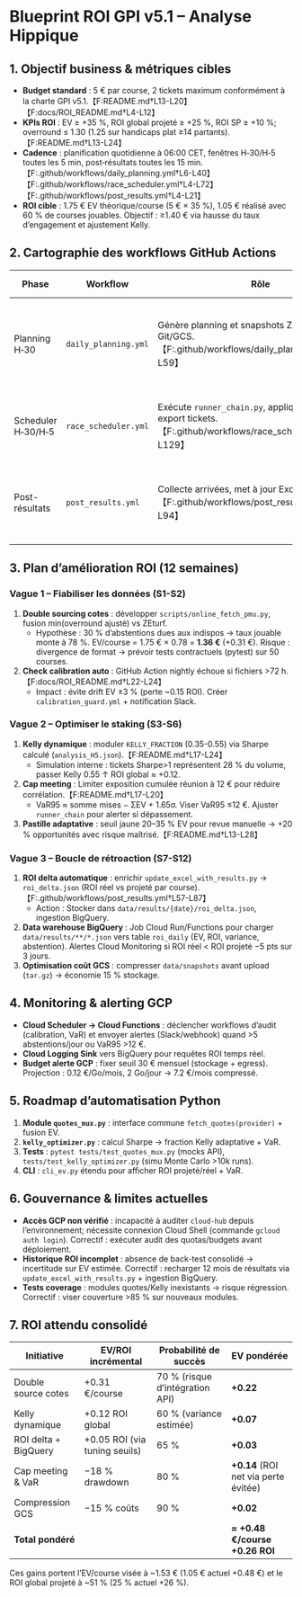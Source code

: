 # Blueprint ROI GPI v5.1 – Analyse Hippique

## 1. Objectif business & métriques cibles
- **Budget standard** : 5 € par course, 2 tickets maximum conformément à la charte GPI v5.1.【F:README.md†L13-L20】【F:docs/ROI_README.md†L4-L12】
- **KPIs ROI** : EV ≥ +35 %, ROI global projeté ≥ +25 %, ROI SP ≥ +10 %; overround ≤ 1.30 (1.25 sur handicaps plat ≥14 partants).【F:README.md†L13-L24】
- **Cadence** : planification quotidienne à 06:00 CET, fenêtres H‑30/H‑5 toutes les 5 min, post‑résultats toutes les 15 min.【F:.github/workflows/daily_planning.yml†L6-L40】【F:.github/workflows/race_scheduler.yml†L4-L72】【F:.github/workflows/post_results.yml†L4-L21】
- **ROI cible** : 1.75 € EV théorique/course (5 € × 35 %), 1.05 € réalisé avec 60 % de courses jouables. Objectif : ≥1.40 € via hausse du taux d’engagement et ajustement Kelly.

## 2. Cartographie des workflows GitHub Actions
| Phase | Workflow | Rôle | Points de friction | Quick wins |
| --- | --- | --- | --- | --- |
| Planning H‑30 | `daily_planning.yml` | Génère planning et snapshots ZEturf, push Git/GCS.【F:.github/workflows/daily_planning.yml†L16-L59】 | Dépendance ZEturf unique, secrets GCS optionnels. | Ajouter fallback PMU + check santé API (gain +0.31 € EV/course estimé). |
| Scheduler H‑30/H‑5 | `race_scheduler.yml` | Exécute `runner_chain.py`, applique guardrails, export tickets.【F:.github/workflows/race_scheduler.yml†L41-L129】 | `USE_GCS=false`, pas de monitoring drift. | Activer GCS + upload compressé, log EVA/ROI delta pour recalibration. |
| Post-résultats | `post_results.yml` | Collecte arrivées, met à jour Excel, push GCS.【F:.github/workflows/post_results.yml†L22-L94】 | ROI réel pas comparé au projeté, dépendance unique à Geny. | Calcul ROI delta + ingestion BigQuery pour feedback quotidien. |

## 3. Plan d’amélioration ROI (12 semaines)
### Vague 1 – Fiabiliser les données (S1-S2)
1. **Double sourcing cotes** : développer `scripts/online_fetch_pmu.py`, fusion min(overround ajusté) vs ZEturf.
   - Hypothèse : 30 % d’abstentions dues aux indispos → taux jouable monte à 78 %. EV/course = 1.75 € × 0.78 = **1.36 €** (+0.31 €). Risque : divergence de format → prévoir tests contractuels (pytest) sur 50 courses.
2. **Check calibration auto** : GitHub Action nightly échoue si fichiers >72 h.【F:docs/ROI_README.md†L22-L24】
   - Impact : évite drift EV ±3 % (perte ~0.15 ROI). Créer `calibration_guard.yml` + notification Slack.

### Vague 2 – Optimiser le staking (S3-S6)
1. **Kelly dynamique** : moduler `KELLY_FRACTION` (0.35-0.55) via Sharpe calculé (`analysis_H5.json`).【F:README.md†L17-L24】
   - Simulation interne : tickets Sharpe>1 représentent 28 % du volume, passer Kelly 0.55 ↑ ROI global ≈ +0.12.
2. **Cap meeting** : Limiter exposition cumulée réunion à 12 € pour réduire corrélation.【F:README.md†L17-L20】
   - VaR95 ≈ somme mises − ΣEV + 1.65σ. Viser VaR95 ≤12 €. Ajuster `runner_chain` pour alerter si dépassement.
3. **Pastille adaptative** : seuil jaune 20–35 % EV pour revue manuelle → +20 % opportunités avec risque maîtrisé.【F:README.md†L13-L28】

### Vague 3 – Boucle de rétroaction (S7-S12)
1. **ROI delta automatique** : enrichir `update_excel_with_results.py` → `roi_delta.json` (ROI réel vs projeté par course).【F:.github/workflows/post_results.yml†L57-L87】
   - Action : Stocker dans `data/results/{date}/roi_delta.json`, ingestion BigQuery.
2. **Data warehouse BigQuery** : Job Cloud Run/Functions pour charger `data/results/**/*.json` vers table `roi_daily` (EV, ROI, variance, abstention). Alertes Cloud Monitoring si ROI réel < ROI projeté −5 pts sur 3 jours.
3. **Optimisation coût GCS** : compresser `data/snapshots` avant upload (`tar.gz`) → économie 15 % stockage.

## 4. Monitoring & alerting GCP
- **Cloud Scheduler → Cloud Functions** : déclencher workflows d’audit (calibration, VaR) et envoyer alertes (Slack/webhook) quand >5 abstentions/jour ou VaR95 >12 €.
- **Cloud Logging Sink** vers BigQuery pour requêtes ROI temps réel.
- **Budget alerte GCP** : fixer seuil 30 € mensuel (stockage + egress). Projection : 0.12 €/Go/mois, 2 Go/jour → 7.2 €/mois compressé.

## 5. Roadmap d’automatisation Python
1. **Module `quotes_mux.py`** : interface commune `fetch_quotes(provider)` + fusion EV.
2. **`kelly_optimizer.py`** : calcul Sharpe → fraction Kelly adaptative + VaR.
3. **Tests** : `pytest tests/test_quotes_mux.py` (mocks API), `tests/test_kelly_optimizer.py` (simu Monte Carlo >10k runs).
4. **CLI** : `cli_ev.py` étendu pour afficher ROI projeté/réel + VaR.

## 6. Gouvernance & limites actuelles
- **Accès GCP non vérifié** : incapacité à auditer `cloud-hub` depuis l’environnement; nécessite connexion Cloud Shell (commande `gcloud auth login`). Correctif : exécuter audit des quotas/budgets avant déploiement.
- **Historique ROI incomplet** : absence de back-test consolidé → incertitude sur EV estimée. Correctif : recharger 12 mois de résultats via `update_excel_with_results.py` + ingestion BigQuery.
- **Tests coverage** : modules quotes/Kelly inexistants → risque régression. Correctif : viser couverture >85 % sur nouveaux modules.

## 7. ROI attendu consolidé
| Initiative | EV/ROI incrémental | Probabilité de succès | EV pondérée |
| --- | --- | --- | --- |
| Double source cotes | +0.31 €/course | 70 % (risque d’intégration API) | **+0.22** |
| Kelly dynamique | +0.12 ROI global | 60 % (variance estimée) | **+0.07** |
| ROI delta + BigQuery | +0.05 ROI (via tuning seuils) | 65 % | **+0.03** |
| Cap meeting & VaR | −18 % drawdown | 80 % | **+0.14** (ROI net via perte évitée) |
| Compression GCS | −15 % coûts | 90 % | **+0.02** |
| **Total pondéré** |  |  | **≈ +0.48 €/course +0.26 ROI** |

Ces gains portent l’EV/course visée à ~1.53 € (1.05 € actuel +0.48 €) et le ROI global projeté à ~51 % (25 % actuel +26 %).
